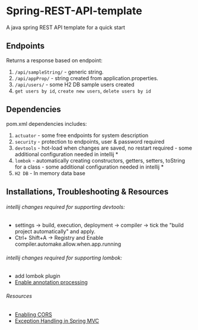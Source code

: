 # Spring-REST-API-template
A java spring REST API template for a quick start

## Endpoints
Returns a response based on endpoint:
1) `/api/sampleString/` - generic string.
2) `/api/appProp/` - string created from application.properties.
3) `/api/users/` - some H2 DB sample users created
4) `get users by id`, `create new users`, `delete users by id`

## Dependencies
pom.xml dependencies includes:
1) `actuator` - some free endpoints for system description
2) `security` - protection to endpoints, user & password required
3) `devtools` - hot-load when changes are saved, no restart required - some additional configuration needed in intellij *
4) `lombok` - automatically creating constructors, getters, setters, toString for a class - some additional configuration needed in intellij *
5) `H2 DB` - In memory data base

## Installations, Troubleshooting & Resources 

###### intellij changes required for supporting devtools:
* settings -> build, execution, deployment -> compiler -> tick the "build project automatically" and apply.
* Ctrl+ Shift+A -> Registry and Enable compiler.automake.allow.when.app.running

###### intellij changes required for supporting lombok:
* add lombok plugin
* [Enable annotation processing](https://www.jetbrains.com/help/idea/annotation-processors-support.html#e77a66d8)

###### Resources
* [Enabling CORS](https://spring.io/guides/gs/rest-service-cors/#global-cors-configuration)
* [Exception Handling in Spring MVC](https://spring.io/blog/2013/11/01/exception-handling-in-spring-mvc)
